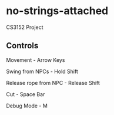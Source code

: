 # no-strings-attached
CS3152 Project

## Controls

Movement - Arrow Keys

Swing from NPCs - Hold Shift

Release rope from NPC - Release Shift

Cut - Space Bar

Debug Mode - M
